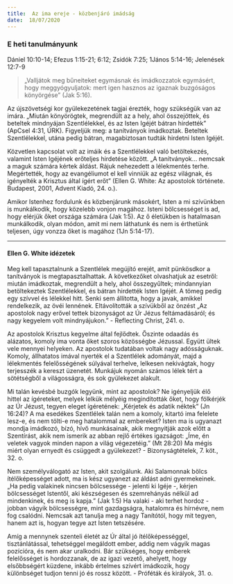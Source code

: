 ```yaml
---
title:  Az ima ereje - közbenjáró imádság
date:  18/07/2020
---
```


### E heti tanulmányunk
Dániel 10:10-14; Efezus 1:15-21; 6:12; Zsidók 7:25; 1János 5:14-16; Jelenések 12:7-9

> <p></p>
> „Valljátok meg bűneiteket egymásnak és imádkozzatok egymásért, hogy meggyógyuljatok: mert igen hasznos az igaznak buzgóságos könyörgése” (Jak 5:16).

Az újszövetségi kor gyülekezetének tagjai érezték, hogy szükségük van az imára. „Miután könyörögtek, megrendült az a hely, ahol összejöttek, és beteltek mindnyájan Szentlélekkel, és az Isten Igéjét bátran hirdették” (ApCsel 4:31, ÚRK). Figyeljük meg: a tanítványok imádkoztak. Beteltek Szentlélekkel, utána pedig bátran, magabiztosan tudták hirdetni Isten Igéjét.

Közvetlen kapcsolat volt az imáik és a Szentlélekkel való betöltekezés, valamint Isten Igéjének erőteljes hirdetése között. „A tanítványok… nemcsak a maguk számára kértek áldást. Rájuk nehezedett a lélekmentés terhe. Megértették, hogy az evangéliumot el kell vinniük az egész világnak, és igényelték a Krisztus által ígért erőt” (Ellen G. White: Az apostolok története. Budapest, 2001, Advent Kiadó, 24. o.).

Amikor Istenhez fordulunk és közbenjárunk másokért, Isten a mi szívünkben is munkálkodik, hogy közelebb vonjon magához. Isteni bölcsességet is ad, hogy elérjük őket országa számára (Jak 1:5). Az ő életükben is hatalmasan munkálkodik, olyan módon, amit mi nem láthatunk és nem is érthetünk teljesen, úgy vonzza őket is magához (1Jn 5:14-17).

---

#### Ellen G. White idézetek

Meg kell tapasztalnunk a Szentlélek megújító erejét, amit pünkösdkor a tanítványok is megtapasztalhattak. A következőket olvashatjuk az esetről: miután imádkoztak, megrendült a hely, ahol összegyűltek; mindannyian betöltekeztek Szentlélekkel, és bátran hirdették Isten Igéjét. A tömeg pedig egy szívvel és lélekkel hitt. Senki sem állította, hogy a javak, amikkel rendelkezik, az övéi lennének. Eltávolították a szívükből az önzést „Az apostolok nagy erővel tettek bizonyságot az Úr Jézus feltámadásáról; és nagy kegyelem volt mindnyájukon.” - Reflecting Christ, 241. o.

Az apostolok Krisztus kegyelme által fejlődtek. Őszinte odaadás és alázatos, komoly ima vonta őket szoros közösségbe Jézussal. Együtt ültek vele mennyei helyeken. Az apostolok tudatában voltak nagy adósságuknak. Komoly, állhatatos imával nyerték el a Szentlélek adományát, majd a lélekmentés felelősségének súlyával terhelve, lelkesen nekivágtak, hogy terjesszék a kereszt üzenetét. Munkájuk nyomán számos lélek tért a sötétségből a világosságra, és sok gyülekezet alakult.

Mi talán kevésbé buzgók legyünk, mint az apostolok? Ne igényeljük élő hittel az ígéreteket, melyek lelkük mélyéig megindították őket, hogy fölkérjék az Úr Jézust, tegyen eleget ígéretének: „Kérjetek és adatik néktek” (Jn 16:24)? A ma esedékes Szentlélek talán nem a komoly, kitartó ima felelete lesz-e, és nem tölti-e meg hatalommal az embereket? Isten ma is ugyanazt mondja imádkozó, bízó, hívő munkásainak, akik megnyitják azok előtt a Szentírást, akik nem ismerik az abban rejlő értékes igazságot: „Íme, én veletek vagyok minden napon a világ végezetéig.” (Mt 28:20) Ma mégis miért olyan ernyedt és csüggedt a gyülekezet? - Bizonyságtételek, 7. köt., 32. o.

Nem személyválogató az Isten, akit szolgálunk. Aki Salamonnak bölcs ítélőképességet adott, ma is kész ugyanezt az áldást adni gyermekeinek. „Ha pedig valakinek nincsen bölcsessége - jelenti ki Igéje -, kérjen bölcsességet Istentől, aki készségesen és szemrehányás nélkül ad mindenkinek, és meg is kapja.” (Jak 1:5) Ha valaki - aki terhet hordoz - jobban vágyik bölcsességre, mint gazdagságra, hatalomra és hírnévre, nem fog csalódni. Nemcsak azt tanulja meg a nagy Tanítótól, hogy mit tegyen, hanem azt is, hogyan tegye azt Isten tetszésére.

Amíg a mennynek szenteli életét az Úr által jó ítélőképességgel, tisztánlátással, tehetséggel megáldott ember, addig nem vágyik magas pozícióra, és nem akar uralkodni. Bár szükséges, hogy emberek felelősséget is hordozzanak, de az igazi vezető, ahelyett, hogy elsőbbségért küzdene, inkább értelmes szívért imádkozik, hogy különbséget tudjon tenni jó és rossz között. - Próféták és királyok, 31. o.